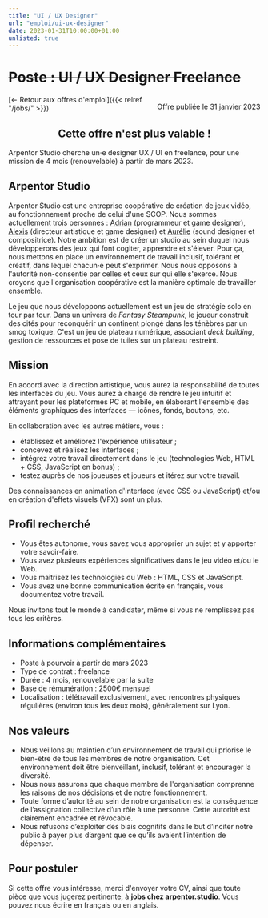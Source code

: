 ```yaml
---
title: "UI / UX Designer"
url: "emploi/ui-ux-designer"
date: 2023-01-31T10:00:00+01:00
unlisted: true
---
```


# ~~Poste : UI / UX Designer Freelance~~

<p style="float: right;">Offre publiée le 31 janvier 2023</p>

[← Retour aux offres d'emploi]({{< relref "/jobs/" >}})

<div style="text-align: center;">

## Cette offre n'est plus valable !

</div>

<section>
Arpentor Studio cherche un⋅e designer UX / UI en freelance, pour une mission de 4 mois (renouvelable) à partir de mars 2023.
</section>
<section>

## Arpentor Studio

Arpentor Studio est une entreprise coopérative de création de jeux vidéo, au fonctionnement proche de celui d'une SCOP. Nous sommes actuellement trois personnes : [Adrian](http://adrian.gaudebert.fr/) (programmeur et game designer), [Alexis](https://www.artstation.com/akaroff) (directeur artistique et game designer) et [Aurélie](http://aureliemoiroud.com) (sound designer et compositrice). Notre ambition est de créer un studio au sein duquel nous développerons des jeux qui font cogiter, apprendre et s'élever. Pour ça, nous mettons en place un environnement de travail inclusif, tolérant et créatif, dans lequel chacun⋅e peut s'exprimer. Nous nous opposons à l'autorité non-consentie par celles et ceux sur qui elle s'exerce. Nous croyons que l'organisation coopérative est la manière optimale de travailler ensemble.

Le jeu que nous développons actuellement est un jeu de stratégie solo en tour par tour. Dans un univers de *Fantasy Steampunk*, le joueur construit des cités pour reconquérir un continent plongé dans les ténèbres par un smog toxique. C'est un jeu de plateau numérique, associant *deck building*, gestion de ressources et pose de tuiles sur un plateau restreint.

</section>
<section>

## Mission

En accord avec la direction artistique, vous aurez la responsabilité de toutes les interfaces du jeu. Vous aurez à charge de rendre le jeu intuitif et attrayant pour les plateformes PC et mobile, en élaborant l'ensemble des éléments graphiques des interfaces — icônes, fonds, boutons, etc.

En collaboration avec les autres métiers, vous :

- établissez et améliorez l'expérience utilisateur ;
- concevez et réalisez les interfaces ;
- intégrez votre travail directement dans le jeu (technologies Web, HTML + CSS, JavaScript en bonus) ;
- testez auprès de nos joueuses et joueurs et itérez sur votre travail.

Des connaissances en animation d'interface (avec CSS ou JavaScript) et/ou en création d'effets visuels (VFX) sont un plus.

</section>
<section>

## Profil recherché

- Vous êtes autonome, vous savez vous approprier un sujet et y apporter votre savoir-faire.
- Vous avez plusieurs expériences significatives dans le jeu vidéo et/ou le Web.
- Vous maîtrisez les technologies du Web : HTML, CSS et JavaScript.
- Vous avez une bonne communication écrite en français, vous documentez votre travail.

Nous invitons tout le monde à candidater, même si vous ne remplissez pas tous les critères.

</section>
<section>

## Informations complémentaires

- Poste à pourvoir à partir de mars 2023
- Type de contrat : freelance
- Durée : 4 mois, renouvelable par la suite
- Base de rémunération : 2500€ mensuel
- Localisation : télétravail exclusivement, avec rencontres physiques régulières (environ tous les deux mois), généralement sur Lyon.

</section>
<section>

## Nos valeurs

- Nous veillons au maintien d’un environnement de travail qui priorise le bien-être de tous les membres de notre organisation. Cet environnement doit être bienveillant, inclusif, tolérant et encourager la diversité.
- Nous nous assurons que chaque membre de l'organisation comprenne les raisons de nos décisions et de notre fonctionnement.
- Toute forme d’autorité au sein de notre organisation est la conséquence de l’assignation collective d’un rôle à une personne. Cette autorité est clairement encadrée et révocable.
- Nous refusons d’exploiter des biais cognitifs dans le but d’inciter notre public à payer plus d’argent que ce qu’ils avaient l’intention de dépenser.

</section>
<section>

## Pour postuler

Si cette offre vous intéresse, merci d'envoyer votre CV, ainsi que toute pièce que vous jugerez pertinente, à **jobs chez arpentor.studio**. Vous pouvez nous écrire en français ou en anglais.
</section>
